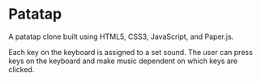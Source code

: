 <h1>Patatap</h1>
<p>A patatap clone built using HTML5, CSS3, JavaScript, and Paper.js.</p>
<p>Each key on the keyboard is assigned to a set sound. The user can press keys on the keyboard and make music dependent on which keys are clicked.</p>


